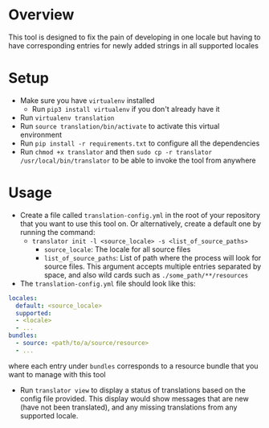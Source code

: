 # Overview
This tool is designed to fix the pain of developing in one locale but having to have corresponding entries for newly added strings in all supported locales

# Setup
* Make sure you have `virtualenv` installed
    * Run `pip3 install virtualenv` if you don't already have it
* Run `virtualenv translation`
* Run `source translation/bin/activate` to activate this virtual environment
* Run `pip install -r requirements.txt` to configure all the dependencies
* Run `chmod +x translator` and then `sudo cp -r translator /usr/local/bin/translator` to be able to invoke the tool from anywhere

# Usage
* Create a file called `translation-config.yml` in the root of your repository that you want to use this tool on. Or alternatively, create a default one by running the command:
    * `translator init -l <source_locale> -s <list_of_source_paths>`
        * `source_locale`: The locale for all source files
        * `list_of_source_paths`: List of path where the process will look for source files. This argument accepts multiple entries separated by space, and also wild cards such as `./some_path/**/resources` 
* The `translation-config.yml` file should look like this:
```yaml
locales:
  default: <source_locale>
  supported:
  - <locale>
  - ...
bundles:
  - source: <path/to/a/source/resource>
  - ...
```
where each entry under `bundles` corresponds to a resource bundle that you want to manage with this tool
* Run `translator view` to display a status of translations based on the config file provided. This display would show messages that are new (have not been translated), and any missing translations from any supported locale.
